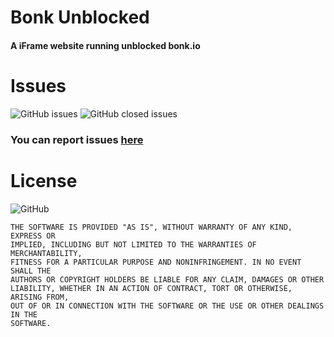 # Bonk Unblocked
#### A iFrame website running unblocked bonk.io

# Issues
![GitHub issues](https://img.shields.io/github/issues-raw/Tacosheel/Bonk-Unblocked?style=for-the-badge)
![GitHub closed issues](https://img.shields.io/github/issues-closed-raw/tacosheel/bonk-unblocked?color=red&style=for-the-badge)

### You can report issues [here](https://github.com/Tacosheel/Bonk-Unblocked/issues/new)

# License
![GitHub](https://img.shields.io/github/license/Tacosheel/Bonk-Unblocked?style=for-the-badge)
```
THE SOFTWARE IS PROVIDED "AS IS", WITHOUT WARRANTY OF ANY KIND, EXPRESS OR
IMPLIED, INCLUDING BUT NOT LIMITED TO THE WARRANTIES OF MERCHANTABILITY,
FITNESS FOR A PARTICULAR PURPOSE AND NONINFRINGEMENT. IN NO EVENT SHALL THE
AUTHORS OR COPYRIGHT HOLDERS BE LIABLE FOR ANY CLAIM, DAMAGES OR OTHER
LIABILITY, WHETHER IN AN ACTION OF CONTRACT, TORT OR OTHERWISE, ARISING FROM,
OUT OF OR IN CONNECTION WITH THE SOFTWARE OR THE USE OR OTHER DEALINGS IN THE
SOFTWARE.
```
